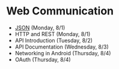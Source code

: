 # Web Communication

- [JSON](https://github.com/ga-adi-nyc/Course-Materials/tree/master/lessons/web-communication/json-lesson) (Monday, 8/1)
- HTTP and REST (Monday, 8/1)
- API Introduction (Tuesday, 8/2)
- API Documentation (Wednesday, 8/3)
- Networking in Android (Thursday, 8/4)
- OAuth (Thursday, 8/4)
